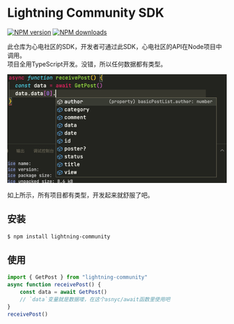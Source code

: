 # Lightning Community SDK

[![NPM version](https://img.shields.io/npm/v/lightning-community.svg?style=flat)](https://npmjs.org/package/lightning-community)
[![NPM downloads](http://img.shields.io/npm/dm/lightning-community.svg?style=flat)](https://npmjs.org/package/lightning-community)

此仓库为心电社区的SDK，开发者可通过此SDK，心电社区的API在Node项目中调用。  
项目全用TypeScript开发。没错，所以任何数据都有类型。  

![如图所示，所有项目都有类型](https://github.com/LightningLion-Studio/Community-Node/blob/master/assets/tips.png?raw=true) 

如上所示，所有项目都有类型，开发起来就舒服了吧。

## 安装

```bash
$ npm install lightning-community
```

## 使用

```ts
import { GetPost } from "lightning-community"
async function receivePost() {
    const data = await GetPost()
    // `data`变量就是数据喽，在这个asnyc/await函数里使用吧
}
receivePost()
```

